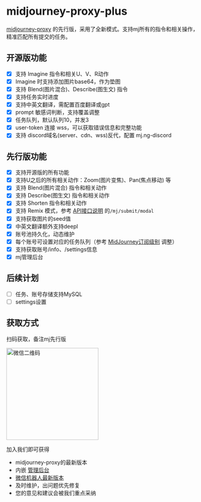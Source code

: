 # midjourney-proxy-plus

[midjourney-proxy](https://github.com/novicezk/midjourney-proxy) 的先行版，采用了全新模式。支持mj所有的指令和相关操作，精准匹配所有提交的任务。

## 开源版功能
- [x] 支持 Imagine 指令和相关U、V、R动作
- [x] Imagine 时支持添加图片base64，作为垫图
- [x] 支持 Blend(图片混合)、Describe(图生文) 指令
- [x] 支持任务实时进度
- [x] 支持中英文翻译，需配置百度翻译或gpt
- [x] prompt 敏感词判断，支持覆盖调整
- [x] 任务队列，默认队列10，并发3
- [x] user-token 连接 wss，可以获取错误信息和完整功能
- [x] 支持 discord域名(server、cdn、wss)反代，配置 mj.ng-discord

## 先行版功能
- [x] 支持开源版的所有功能
- [x] 支持U之后的所有相关动作：Zoom(图片变焦)、Pan(焦点移动) 等
- [x] 支持 Blend(图片混合) 指令和相关动作
- [x] 支持 Describe(图生文) 指令和相关动作
- [x] 支持 Shorten 指令和相关动作
- [x] 支持 Remix 模式，参考 [API接口说明](./docs/api.md) 的`/mj/submit/modal`
- [x] 支持获取图片的seed值
- [x] 中英文翻译额外支持deepl
- [x] 账号池持久化，动态维护
- [x] 每个账号可设置对应的任务队列（参考 [MidJourney订阅级别](https://docs.midjourney.com/docs/plans) 调整）
- [x] 支持获取账号/info、/settings信息
- [x] mj管理后台

## 后续计划

- [ ] 任务、账号存储支持MySQL
- [ ] settings设置

## 获取方式

扫码获取，备注mj先行版

 <img src="https://raw.githubusercontent.com/litter-coder/midjourney-proxy-plus/main/docs/manager-qrcode.jpeg" width="240" alt="微信二维码"/>

加入我们即可获得

- midjourney-proxy的最新版本
- 内嵌 [管理后台](https://github.com/litter-coder/midjourney-proxy-admin)
- [微信机器人最新版本](https://github.com/litter-coder/wechat-ai)
- 及时维护，出问题优先修复
- 您的意见和建议会被我们重点采纳
